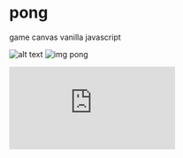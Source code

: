 # pong
game canvas vanilla javascript 

![alt text](https://github.com/olygood/imagesWeb/blob/master/pong.png) 
![img pong](https://github.com/olygood/imagesWeb/blob/master/pong2.png)  



![test page af815cb2dd1f492ea6e3e5eed3de43b9.md](https://github.com/olygood/pong/files/7341776/test.page.af815cb2dd1f492ea6e3e5eed3de43b9.md)  

